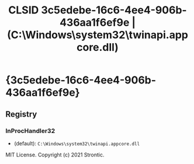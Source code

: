 ﻿---
title: "CLSID 3c5edebe-16c6-4ee4-906b-436aa1f6ef9e | (C:\\Windows\\system32\\twinapi.appcore.dll)"
excerpt: What is COM-Object CLSID 3c5edebe-16c6-4ee4-906b-436aa1f6ef9e?
---

# {3c5edebe-16c6-4ee4-906b-436aa1f6ef9e}


## Registry


### InProcHandler32

* (default): `C:\Windows\system32\twinapi.appcore.dll`

MIT License. Copyright (c) 2021 Strontic.


